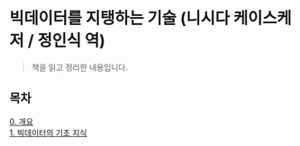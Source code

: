 # 빅데이터를 지탱하는 기술 (니시다 케이스케 저 / 정인식 역)
> 책을 읽고 정리한 내용입니다.

## 목차
[0. 개요](https://github.com/lygon55555/TIL/blob/main/Book/%EB%B9%85%EB%8D%B0%EC%9D%B4%ED%84%B0%EB%A5%BC%20%EC%A7%80%ED%83%B1%ED%95%98%EB%8A%94%20%EA%B8%B0%EC%88%A0/0.%20%EA%B0%9C%EC%9A%94.md)  
[1. 빅데이터의 기초 지식](https://github.com/lygon55555/TIL/blob/main/Book/%EB%B9%85%EB%8D%B0%EC%9D%B4%ED%84%B0%EB%A5%BC%20%EC%A7%80%ED%83%B1%ED%95%98%EB%8A%94%20%EA%B8%B0%EC%88%A0/1.%20%EB%B9%85%EB%8D%B0%EC%9D%B4%ED%84%B0%EC%9D%98%20%EA%B8%B0%EC%B4%88%20%EC%A7%80%EC%8B%9D.md)  